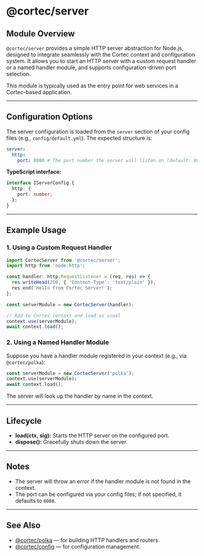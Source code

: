 # @cortec/server

## Module Overview

`@cortec/server` provides a simple HTTP server abstraction for Node.js, designed to integrate seamlessly with the Cortec context and configuration system. It allows you to start an HTTP server with a custom request handler or a named handler module, and supports configuration-driven port selection.

This module is typically used as the entry point for web services in a Cortec-based application.

---

## Configuration Options

The server configuration is loaded from the `server` section of your config files (e.g., `config/default.yml`). The expected structure is:

```yaml
server:
  http:
    port: 8080 # The port number the server will listen on (default: 8080)
```

**TypeScript interface:**

```typescript
interface IServerConfig {
  http: {
    port: number;
  };
}
```

---

## Example Usage

### 1. Using a Custom Request Handler

```typescript
import CortecServer from '@cortec/server';
import http from 'node:http';

const handler: http.RequestListener = (req, res) => {
  res.writeHead(200, { 'Content-Type': 'text/plain' });
  res.end('Hello from Cortec Server!');
};

const serverModule = new CortecServer(handler);

// Add to Cortec context and load as usual
context.use(serverModule);
await context.load();
```

### 2. Using a Named Handler Module

Suppose you have a handler module registered in your context (e.g., via `@cortec/polka`):

```typescript
const serverModule = new CortecServer('polka');
context.use(serverModule);
await context.load();
```

The server will look up the handler by name in the context.

---

## Lifecycle

- **load(ctx, sig):** Starts the HTTP server on the configured port.
- **dispose():** Gracefully shuts down the server.

---

## Notes

- The server will throw an error if the handler module is not found in the context.
- The port can be configured via your config files; if not specified, it defaults to `8080`.

---

## See Also

- [@cortec/polka](../polka/README.md) — for building HTTP handlers and routers.
- [@cortec/config](../config/README.md) — for configuration management.
